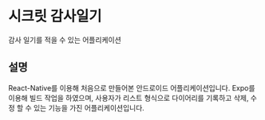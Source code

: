 # 시크릿 감사일기

감사 일기를 적을 수 있는 어플리케이션


## 설명

React-Native를 이용해 처음으로 만들어본 안드로이드 어플리케이션입니다. Expo를 이용해 빌드 작업을 하였으며, 사용자가 리스트 형식으로 다이어리를 기록하고 삭제, 수정 할 수 있는 기능을 가진 어플리케이션입니다.
